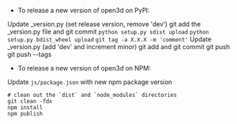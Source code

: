 - To release a new version of open3d on PyPI:

Update _version.py (set release version, remove 'dev')
git add the _version.py file and git commit
`python setup.py sdist upload`
`python setup.py bdist_wheel upload`
`git tag -a X.X.X -m 'comment'`
Update _version.py (add 'dev' and increment minor)
git add and git commit
git push
git push --tags

- To release a new version of open3d on NPM:

Update `js/package.json` with new npm package version

```
# clean out the `dist` and `node_modules` directories
git clean -fdx
npm install
npm publish
```